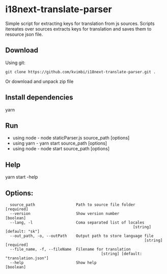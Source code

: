 # i18next-translate-parser

Simple script for extracting keys for translation from js sources.
Scripts itereates over sources extracts keys for translation and saves them to resource json file.

## Download
Using git:

`git clone https://github.com/kvimbi/i18next-translate-parser.git .`

Or download and unpack zip file

## Install dependencies
yarn

## Run
- using node - node staticParser.js source_path [options]
- using yarn - yarn start source_path [options]
- using node - node start source_path [options]

## Help
 yarn start -help

## Options:
```
  source_path                  Path to source file folder              [required]
  --version                    Show version number                     [boolean]
  --lang, -l                   Coma separated list of locales
                                                        [string] [default: "sk"]
  --out_path, -o, --outPath    Output path to store language file
                                                             [string] [required]
  --file_name, -f, --fileName  Filename for translation
                                          [string] [default: "translation.json"]
  --help                       Show help                               [boolean]
```
